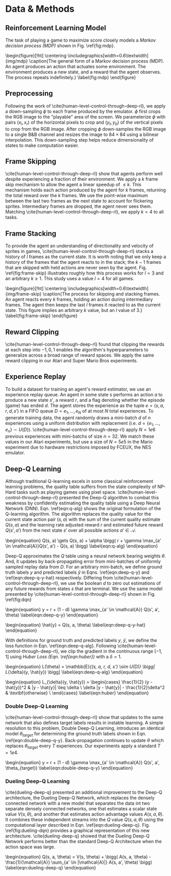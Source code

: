 <!--
    NP-something SMB
http://erikdemaine.org/papers/Mario_FUN2016/paper.pdf
 -->

# Data & Methods

<!-- TODO: discuss games and tasks? -->
<!-- TODO: notation table -->
<!-- TODO: references -->

## Reinforcement Learning Model

The task of playing a game to maximize score closely models a _Markov
decision process (MDP)_ shown in Fig. \ref{fig:mdp}.

\begin{figure}[!ht]
\centering
\includegraphics[width=0.6\textwidth]{img/mdp}
\caption{The general form of a Markov decision process (MDP). An agent
produces an action that actuates some environment. The environment produces a
new state, and a reward that the agent observes. The process repeats
indefinitely.}
\label{fig:mdp}
\end{figure}

## Preprocessing

Following the work of \cite{human-level-control-through-deep-rl}, we apply a
down-sampling $\phi$ to each frame produced by the emulator. $\phi$ first
crops the RGB image to the "playable" area of the screen. We parameterize
$\phi$ with pairs $(x_l, x_r)$ of the horizontal pixels to crop and
$(y_t, y_b)$ of the vertical pixels to crop from the RGB image. After
cropping $\phi$ down-samples the RGB image to a single B&B channel and resizes
the image to $84 \times 84$ using a bilinear interpolation. This down-sampling
step helps reduce dimensionality of states to make computation easier.

## Frame Skipping

<!-- TODO: update k value if we use mario instead -->

\cite{human-level-control-through-deep-rl} show that agents perform well
despite experiencing a fraction of their environment. We apply a $k$ frame
skip mechanism to allow the agent a linear speedup of $\leq k$. This
mechanism holds each action produced by the agent for $k$ frames, returning
the total reward over the $k$ frames. We use the point-wise maximum between
the last two frames as the next state to account for flickering sprites.
Intermediary frames are dropped, the agent never sees them. Matching
\cite{human-level-control-through-deep-rl}, we apply $k = 4$ to all tasks.

## Frame Stacking

To provide the agent an understanding of directionality and velocity of
sprites in games, \cite{human-level-control-through-deep-rl} stacks a history
of $l$ frames as the current state. It is worth noting that we only keep a
history of the frames that the agent reacts to in the stack; the $k - 1$
frames that are skipped with held actions are never seen by the agent. Fig.
\ref{fig:frame-skip} illustrates roughly how this process works for $l = 3$
and an arbitrary $k \geq 1$. This study uses a value $l = 4$ for all games.

\begin{figure}[!ht]
\centering
\includegraphics[width=0.6\textwidth]{img/frame-skip}
\caption{The process for skipping and stacking frames. An agent reacts every
$k$ frames, holding an action during intermediary frames. The agent then keeps
the last $l$ frames it reacted to as the current state. This figure implies
an arbitrary $k$ value, but an $l$ value of $3$.}
\label{fig:frame-skip}
\end{figure}

## Reward Clipping

\cite{human-level-control-through-deep-rl} found that clipping the rewards
at each step into ${-1, 0, 1}$ enables the algorithm's hyperparameters to
generalize across a broad range of reward spaces. We apply the same reward
clipping in our Atari and Super Mario Bros experiments.

## Experience Replay

<!-- TODO: check FCEUX spelling and reference -->
<!-- TODO: note that prioritized is better, ran out of time -->

To build a dataset for training an agent's reward estimator, we use an
experience replay queue. An agent in some state $s$ performs an action $a$ to
produce a new state $s'$, a reward $r$, and a flag denoting whether the
episode (game) has ended $d$. The agent stores the experience as the tuple
$e = (s, a, r, d, s')$ in a FIFO queue $D = {e_1, ..., e_N}$ of at most $N$
total experiences. To generate training data, the agent randomly draws a
mini-batch $d$ of $n$ experiences using a uniform distribution with
replacement (i.e. $d = \{e_1, ..., e_n\} \sim U(D)$).
\cite{human-level-control-through-deep-rl} apply $N = 1e6$ previous
experiences with mini-batchs of size $n = 32$. We match these values in our
Atari experiments, but use a size of $N = 5e5$ in the Mario experiment due to
hardware restrictions imposed by FCEUX, the NES emulator.

## Deep-Q Learning

Although traditional Q-learning excels in some classical reinforcement
learning problems, the quality table suffers from the state complexity of
NP-Hard tasks such as playing games using pixel space.
\cite{human-level-control-through-deep-rl} presented the Deep-Q algorithm to
combat this weakness by confidently estimating the quality table using a Deep
Neural Network (DNN). Eqn. \ref{eqn:q-alg} shows the original formulation of
the Q-learning algorithm. The algorithm replaces the quality value for the
current state action pair $(s, a)$ with the sum of the current quality
estimate $Q(s, a)$ and the learning rate adjusted reward $r$ and estimated
future reward $Q(s', a')$ from the next state $s'$ over all possible actions
$a' \in \mathcal{A}$.

\begin{equation}
Q(s, a) \gets
Q(s, a) +
\alpha \bigg(
r + \gamma \max_{a' \in \mathcal{A}}Q(s', a') - Q(s, a)
\bigg)
\label{eqn:q-alg}
\end{equation}

Deep-Q approximates the $Q$ table using a neural network bearing weights
$\theta$. And, it updates by back-propagating error from mini-batches of
uniformly sampled replay data from $D$. For an arbitrary mini-batch, we define
ground truth labels $y$ and predicted labels $\hat{y}$ in Eqns.
\ref{eqn:deep-q-y} and \ref{eqn:deep-q-y-hat} respectively. Differing from
\cite{human-level-control-through-deep-rl}, we use the boolean $d$ to zero
out estimations of any future rewards from states $s$ that are terminal. We
use the same model presented by  \cite{human-level-control-through-deep-rl}
shown in Fig. \ref{fig:dqn}

\begin{equation}
y = r + (1 - d) \gamma \max_{a' \in \mathcal{A}} Q(s', a', \theta)
\label{eqn:deep-q-y}
\end{equation}

\begin{equation}
\hat{y} = Q(s, a, \theta)
\label{eqn:deep-q-y-hat}
\end{equation}

With definitions for ground truth and predicted labels $y$, $\hat{y}$, we
define the loss function in Eqn. \ref{eqn:deep-q-alg}. Following
\cite{human-level-control-through-deep-rl}, we clip the gradient in the
continuous range $[-1, 1]$ using _Huber Loss (Eqn. \ref{eqn:huber})_ with a
$\delta = 1$.

\begin{equation}
L(\theta) =
\mathbb{E}_{(s, a, r, d, s') \sim U(D)} \bigg[ L_{\delta}(y, \hat{y}) \bigg]
\label{eqn:deep-q-alg}
\end{equation}

\begin{equation}
L_{\delta}(y, \hat{y}) = \begin{cases}
      \frac{1}{2} (y - \hat{y})^2                & |y - \hat{y}| \leq \delta \\
      \delta |y - \hat{y}| - \frac{1}{2}\delta^2 & \textbf{otherwise} \\
\end{cases}
\label{eqn:huber}
\end{equation}

<!-- #### Replay Rate

The agent updates the network weights from replay memory every $R$ _states_.
In this way, we reduce overfitting and early convergence to suboptimal
policies. -->

### Double Deep-Q Learning

\cite{human-level-control-through-deep-rl} show that updates to the same
network that also defines target labels results in instable learning. A
simple resolution to this problem, Double Deep-Q Learning, introduces an
identical model $\theta_{target}$ for determining the ground truth labels
shown in Eqn. \ref{eqn:double-deep-q-y}. Back-propagation continues to update
$\theta$ which replaces $\theta_{target}$ every $T$ experiences. Our
experiments apply a standard $T = 1e4$.

\begin{equation}
y = r + (1 - d) \gamma \max_{a' \in \mathcal{A}} Q(s', a', \theta_{target})
\label{eqn:double-deep-q-y}
\end{equation}

### Dueling Deep-Q Learning

\cite{dueling-deep-q} presented an additional improvement to the Deep-Q
architecture, the Dueling Deep-Q Network, which replaces the densely connected
network with a new model that separates the data int two separate densely
connected networks, one that estimates a scalar state value $V(s, \theta)$,
and another that estimates action advantage values $A(s, a, \theta)$. It
combines these independent streams into the $Q$ value $Q(s, a, \theta)$ using
the computational layer described in Eqn. \ref{eqn:dueling-deep-q}. Fig.
\ref{fig:dueling-dqn} provides a graphical representation of this new
architecture. \cite{dueling-deep-q} showed that the Dueling Deep-Q Network
performs better than the standard Deep-Q Architecture when the action space
was large.

\begin{equation}
Q(s, a, \theta) = V(s, \theta) +
\bigg(
A(s, a, \theta) -
\frac{1}{\mathcal{A}} \sum_{a' \in |\mathcal{A}|} A(s, a', \theta)
\bigg)
\label{eqn:dueling-deep-q}
\end{equation}

<!--
## Hardware Configuration

We use two distinct hardware configurations in our experiment. For the Atari
range of experiments, we use the servers of \cite{OhioSupercomputerCenter1987}.

TODO: get specs of the servers

The \cite{OhioSupercomputerCenter1987} provides no super user access, necessary
to install the NES emulator, FCEUX, used in the Mario experiment. We instead
run this experiment locally on a workstation with a 4.2GHz Intel Core i5,
nVidia GTX1070, and 32GB of 3200MHz RAM. Unlike the Atari emulator, which is
written in Python, FCEUX is a standalone application that supports plugins
written in Lua. To interface with our Python stack, the use of a client server
pattern between game engine process and the agent process. Unfortunately, this
overhead drastically impedes the agent's ability to interact with the
environment. We note a slowdown of $\approx 8$x as compared to the Atari
emulator based on agent frame rate. -->
